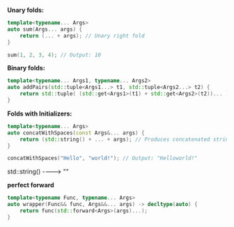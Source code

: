 **Unary folds:**

```c++
template<typename... Args>
auto sum(Args... args) {
    return (... + args); // Unary right fold
}

sum(1, 2, 3, 4); // Output: 10
```

**Binary folds:**

```c++
template<typename... Args1, typename... Args2>
auto addPairs(std::tuple<Args1...> t1, std::tuple<Args2...> t2) {
    return std::tuple( (std::get<Args1>(t1) + std::get<Args2>(t2))... );
}
```

**Folds with Initializers:**

```c++
template<typename... Args>
auto concatWithSpaces(const Args&... args) {
    return (std::string() + ... + args); // Produces concatenated strings without spaces
}

concatWithSpaces("Hello", "world!"); // Output: "Helloworld!"
```

std::string() ----> ""

**perfect forward**
```c++
template<typename Func, typename... Args>
auto wrapper(Func&& func, Args&&... args) -> decltype(auto) {
    return func(std::forward<Args>(args)...);
}
```
